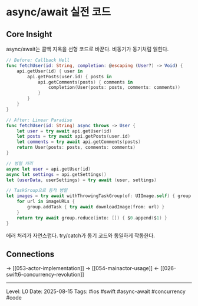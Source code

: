 # async/await 실전 코드

## Core Insight
async/await는 콜백 지옥을 선형 코드로 바꾼다. 비동기가 동기처럼 읽힌다.

```swift
// Before: Callback Hell
func fetchUser(id: String, completion: @escaping (User?) -> Void) {
    api.getUser(id) { user in
        api.getPosts(user.id) { posts in
            api.getComments(posts) { comments in
                completion(User(posts: posts, comments: comments))
            }
        }
    }
}

// After: Linear Paradise
func fetchUser(id: String) async throws -> User {
    let user = try await api.getUser(id)
    let posts = try await api.getPosts(user.id)
    let comments = try await api.getComments(posts)
    return User(posts: posts, comments: comments)
}

// 병렬 처리
async let user = api.getUser(id)
async let settings = api.getSettings()
let (userData, userSettings) = try await (user, settings)

// TaskGroup으로 동적 병렬
let images = try await withThrowingTaskGroup(of: UIImage.self) { group in
    for url in imageURLs {
        group.addTask { try await downloadImage(from: url) }
    }
    return try await group.reduce(into: []) { $0.append($1) }
}
```

에러 처리가 자연스럽다. try/catch가 동기 코드와 동일하게 작동한다.

## Connections
→ [[053-actor-implementation]]
→ [[054-mainactor-usage]]
← [[026-swift6-concurrency-revolution]]

---
Level: L0
Date: 2025-08-15
Tags: #ios #swift #async-await #concurrency #code